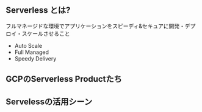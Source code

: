 ## Serverless とは? 
フルマネージドな環境でアプリケーションをスピーディ&セキュアに開発・デプロイ・スケールさせること

- Auto Scale
- Full Managed
- Speedy Delivery


## GCPのServerless Productたち


## Servelessの活用シーン
